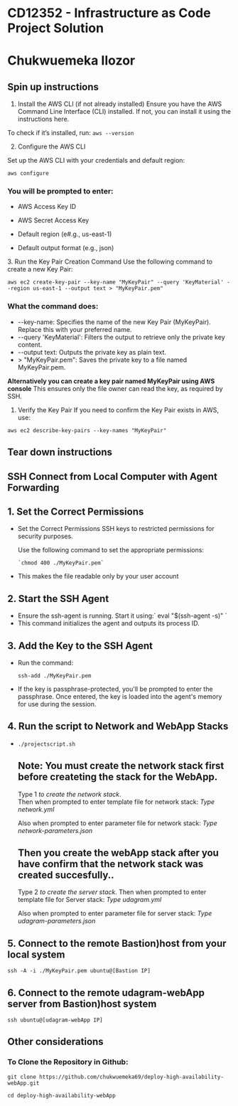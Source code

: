 # CD12352 - Infrastructure as Code Project Solution

# Chukwuemeka Ilozor

## Spin up instructions

1. Install the AWS CLI (if not already installed)
Ensure you have the AWS Command Line Interface (CLI) installed. If not, you can install it using the instructions here.

To check if it’s installed, run:
`aws --version`

2.  Configure the AWS CLI

   Set up the AWS CLI with your credentials and default region:

   `aws configure`

### You will be prompted to enter:

<ul>

<li>

AWS Access Key ID
 </li>

<li>

AWS Secret Access Key
</li>

<li>

Default region (e#.g., us-east-1)
</li>
<li>Default output format (e.g., json)</li>
</ul>
3. Run the Key Pair Creation Command
Use the following command to create a new Key Pair:

`aws ec2 create-key-pair --key-name "MyKeyPair" --query 'KeyMaterial' --region us-east-1 --output text > "MyKeyPair.pem"`

### What the command does:

<ul>
   <li>--key-name: Specifies the name of the new Key Pair (MyKeyPair). Replace this with your preferred name.</li>
   <li>--query 'KeyMaterial': Filters the output to retrieve only the private key content.</li>
   <li>--output text: Outputs the private key as plain text.</li>
   <li>> "MyKeyPair.pem": Saves the private key to a file named MyKeyPair.pem.</li>
</Ul>

**Alternatively you can create a key pair named MyKeyPair using AWS console**
This ensures only the file owner can read the key, as required by SSH.

1. Verify the Key Pair
If you need to confirm the Key Pair exists in AWS, use:

`aws ec2 describe-key-pairs --key-names "MyKeyPair"`

## Tear down instructions
## SSH Connect from Local Computer with Agent Forwarding

## 1. Set the Correct Permissions
   <ul>
   <li>Set the Correct Permissions SSH keys to restricted permissions for security purposes.</li>

   Use the following command to set the appropriate permissions:

    `chmod 400 ./MyKeyPair.pem`

   <li>This makes the file readable only by your user account </li>

</ul>

##  2. Start the SSH Agent
<ul><li>Ensure the ssh-agent is running. Start it using:` eval "$(ssh-agent -s)" `
</li>
<li>This command initializes the agent and outputs its process ID.</li></ul>

## 3. Add the Key to the SSH Agent

<ul>

<li>

Run the command: 

` ssh-add ./MyKeyPair.pem `

</li>

<li>

If the key is passphrase-protected, you'll be prompted to enter the passphrase. Once entered, the key is loaded into the agent's memory for use during the session.
</li>
</ul>

## 4. Run the script to  Network and WebApp Stacks

<ul>

<li>

`./projectscript.sh`
</li>

## Note: You must create the network stack first before createting  the stack for the WebApp.
Type 1 _to create the network stack_.  
Then when prompted to enter template file for network stack: _Type network.yml_

Also when prompted to enter parameter file for network stack: _Type network-parameters.json_

</li>

## Then you create the webApp  stack after you have confirm that the network stack was created succesfully..
Type 2 _to create the server stack_. 
Then when prompted to enter template file for Server stack: _Type udagram.yml_

Also when prompted to enter parameter file for server stack: _Type udagram-parameters.json_
</ul>

## 5. Connect to the remote Bastion)host from your local system

`ssh -A -i ./MyKeyPair.pem ubuntu@[Bastion IP]`

## 6. Connect to the remote  udagram-webApp server from Bastion)host  system

`ssh ubuntu@[udagram-webApp IP]`

## Other considerations

### To Clone the Repository in Github:

`git clone https://github.com/chukwuemeka69/deploy-high-availability-webApp.git`

`cd deploy-high-availability-webApp`

